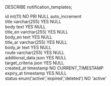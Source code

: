 DESCRIBE notification_templates;



id	int(11)	NO	PRI	NULL	auto_increment	
title	varchar(255)	YES		NULL		
body	text	YES		NULL		
title_en	varchar(255)	YES		NULL		
body_en	text	YES		NULL		
title_ar	varchar(255)	YES		NULL		
body_ar	text	YES		NULL		
route	varchar(255)	YES		NULL		
additional_data	json	YES		NULL		
target_criteria	json	YES		NULL		
created_at	timestamp	NO		CURRENT_TIMESTAMP		
expiry_at	timestamp	YES		NULL		
status	enum('active','expired','deleted')	NO		'active'
